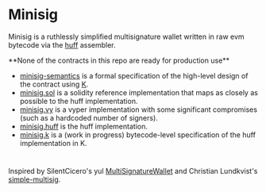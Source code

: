 # Minisig

Minisig is a ruthlessly simplified multisignature wallet written in raw evm bytecode via the [huff](https://github.com/AztecProtocol/huff) assembler.

\*\*None of the contracts in this repo are ready for production use\*\*

- [minisig-semantics](https://github.com/wolflo/minisig-semantics.git) is a formal specification of the high-level design of the contract using [K](https://github.com/kframework/k).
- [minisig.sol](https://github.com/wolflo/minisig.sol.git) is a solidity reference implementation that maps as closely as possible to the huff implementation.
- [minisig.vy](https://github.com/wolflo/minisig.vy) is a vyper implementation with some significant compromises (such as a hardcoded number of signers).
- [minisig.huff](https://github.com/wolflo/minisig.huff.git) is the huff implementation.
- [minisig.k](https://github.com/wolflo/minisig.k) is a (work in progress) bytecode-level specification of the huff implementation in K.

#
Inspired by SilentCicero's yul [MultiSignatureWallet](https://github.com/SilentCicero/MultiSignatureWallet) and Christian Lundkvist's [simple-multisig](https://github.com/christianlundkvist/simple-multisig).
